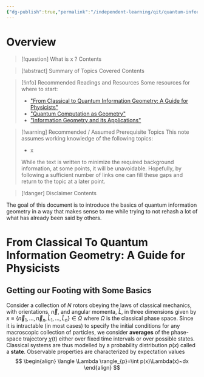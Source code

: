 ```yaml
---
{"dg-publish":true,"permalink":"/independent-learning/qit/quantum-information-geometry/introduction-to-quantum-information-geometry/","created":"2025-03-14T20:48:48.000-05:00","updated":"2025-03-14T20:48:48.000-05:00"}
---
```


# Overview

> [!question] What is x ?
> Contents

> [!abstract] Summary of Topics Covered
> Contents

> [!info] Recommended Readings and Resources
> Some resources for where to start:
> - ["From Classical to Quantum Information Geometry: A Guide for Physicists"](https://arxiv.org/abs/2302.13515)
> - ["Quantum Computation as Geometry"](https://arxiv.org/abs/quant-ph/0603161) 
> - ["Information Geometry and its Applications"](https://link.springer.com/book/10.1007/978-4-431-55978-8)

> [!warning] Recommended / Assumed Prerequisite Topics
> This note assumes working knowledge of the following topics:
> - x
>
> While the text is written to minimize the required background information, at some points, it will be unavoidable. Hopefully, by following a sufficient number of links one can fill these gaps and return to the topic at a later point.

> [!danger] Disclaimer
> Contents

The goal of this document is to introduce the basics of quantum information geometry in a way that makes sense to me while trying to not rehash a lot of what has already been said by others.

# From Classical To Quantum Information Geometry: A Guide for Physicists
## Getting our Footing with Some Basics

Consider a collection of $N$ rotors obeying the laws of classical mechanics, with orientations, $\vec{n}$, and angular momenta, $\hat{L}$, in three dimensions given by $x\equiv \{\vec{n}_{1},\ldots,\vec{n}_{n},\hat{L}_{1},\ldots,\hat{L}_{n}\}\in \Omega$  where $\Omega$ is the classical phase space. Since it is intractable (in most cases) to specify the initial conditions for any macroscopic collection of particles, we consider **averages** of the phase-space trajectory $\chi(t)$ either over fixed time intervals or over possible states. Classical systems are thus modelled by a probability distribution $p(x)$ called a **state**. Observable properties are characterized by expectation values
$$
\begin{align}
\langle \Lambda \rangle_{p}=\int p(x)\Lambda(x)~dx
\end{align}
$$
